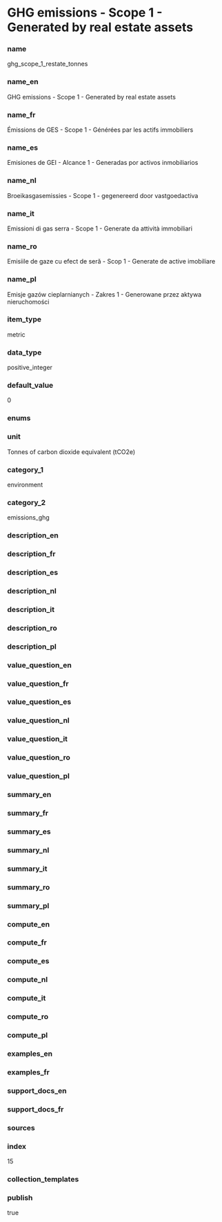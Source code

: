 # GHG emissions - Scope 1 - Generated by real estate assets

### name

ghg_scope_1_restate_tonnes

### name_en

GHG emissions - Scope 1 - Generated by real estate assets

### name_fr

Émissions de GES - Scope 1 - Générées par les actifs immobiliers

### name_es

Emisiones de GEI - Alcance 1 - Generadas por activos inmobiliarios

### name_nl

Broeikasgasemissies - Scope 1 - gegenereerd door vastgoedactiva

### name_it

Emissioni di gas serra - Scope 1 - Generate da attività immobiliari

### name_ro

Emisiile de gaze cu efect de seră - Scop 1 - Generate de active imobiliare

### name_pl

Emisje gazów cieplarnianych - Zakres 1 - Generowane przez aktywa nieruchomości

### item_type

metric

### data_type

positive_integer

### default_value

0

### enums



### unit

Tonnes of carbon dioxide equivalent (tCO2e)

### category_1

environment

### category_2

emissions_ghg

### description_en

### description_fr

### description_es

### description_nl

### description_it

### description_ro

### description_pl

### value_question_en

### value_question_fr

 ### value_question_es

### value_question_nl

### value_question_it

### value_question_ro

### value_question_pl

### summary_en



### summary_fr


### summary_es

### summary_nl

### summary_it

### summary_ro

### summary_pl



### compute_en

### compute_fr

### compute_es

### compute_nl

### compute_it

### compute_ro

### compute_pl

### examples_en



### examples_fr



### support_docs_en



### support_docs_fr



### sources



            
### index

15

### collection_templates



### publish

true
